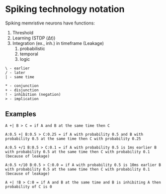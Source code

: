 # Spiking technology notation 

Spiking memristive neurons have functions:

1. Threshold
1. Learning (STDP (Δt))
1. Integration (ex., inh.) in timeframe (Leakage)
    1. probabilistic
	1. temporal
	1. logic
	
```
\ - earlier
/ - later
| - same time

* - conjunction
+ - disjunction
! - inhibition (negation) 
> - implication 
```

## Examples 

```
A +| B > C = if A and B at the same time then C

A:0.5 +| B:0.5 > C:0.25 = if A with probability 0.5 and B with probability 0.5 at the same time then C with probability 0.25

A:0.5 +/1 B:0.5 > C:0.1 = if A with probability 0.5 is 1ms earlier B with probability 0.5 at the same time then C with probability 0.1 (because of leakage)

A:0.5 +/10 B:0.5 > C:0.0 = if A with probability 0.5 is 10ms earlier B with probability 0.5 at the same time then C with probability 0.1 (because of leakage)

A +| !B > C:0 = if A and B at the same time and B is inhibiting A then probability of C is 0


```

	
